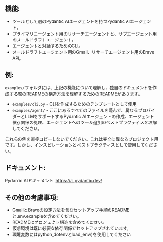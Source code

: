 ## 機能:

- ツールとして別のPydantic AIエージェントを持つPydantic AIエージェント。
- プライマリエージェント用のリサーチエージェントと、サブエージェント用のメールドラフトエージェント。
- エージェントと対話するためのCLI。
- メールドラフトエージェント用のGmail、リサーチエージェント用のBrave API。

## 例:

`examples/`フォルダには、上記の機能について理解し、独自のドキュメントを作成する際のREADMEの構造方法を理解するためのREADMEがあります。

- `examples/cli.py` - CLIを作成するためのテンプレートとして使用
- `examples/agent/` - ここにあるすべてのファイルを読んで、異なるプロバイダーとLLMをサポートするPydantic AIエージェントの作成、エージェント依存関係の処理、エージェントへのツール追加のベストプラクティスを理解してください。

これらの例を直接コピーしないでください。これは完全に異なるプロジェクト用です。しかし、インスピレーションとベストプラクティスとして使用してください。

## ドキュメント:

Pydantic AIドキュメント: https://ai.pydantic.dev/

## その他の考慮事項:

- GmailとBraveの設定方法を含むセットアップ手順のREADMEと.env.exampleを含めてください。
- READMEにプロジェクト構造を含めてください。
- 仮想環境は既に必要な依存関係でセットアップされています。
- 環境変数にはpython_dotenvとload_env()を使用してください
